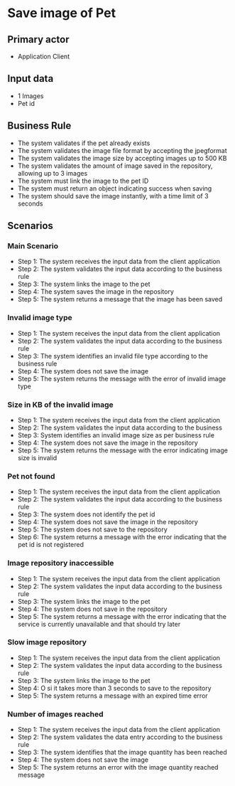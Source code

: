 # Save image of Pet

## Primary actor
- Application Client

## Input data
- 1 Images
- Pet id

## Business Rule
- The system validates if the pet already exists
- The system validates the image file format by accepting the jpegformat
- The system validates the image size by accepting images up to 500 KB
- The system validates the amount of image saved in the repository, allowing up to 3 images
- The system must link the image to the pet ID
- The system must return an object indicating success when saving
- The system should save the image instantly, with a time limit of 3 seconds


## Scenarios

### Main Scenario
- Step 1: The system receives the input data from the client application
- Step 2: The system validates the input data according to the business rule
- Step 3: The system links the image to the pet
- Step 4: The system saves the image in the repository
- Step 5: The system returns a message that the image has been saved

### Invalid image type
- Step 1: The system receives the input data from the client application
- Step 2: The system validates the input data according to the business rule
- Step 3: The system identifies an invalid file type according to the business rule
- Step 4: The system does not save the image
- Step 5: The system returns the message with the error of invalid image type

### Size in KB of the invalid image
- Step 1: The system receives the input data from the client application
- Step 2: The system validates the input data according to the business
- Step 3: System identifies an invalid image size as per business rule
- Step 4: The system does not save the image in the repository
- Step 5: The system returns the message with the error indicating image size is invalid

### Pet not found
- Step 1: The system receives the input data from the client application
- Step 2: The system validates the input data according to the business rule
- Step 3: The system does not identify the pet id
- Step 4: The system does not save the image in the repository
- Step 5: The system does not save to the repository
- Step 6: The system returns a message with the error indicating that the pet id is not registered

### Image repository inaccessible
- Step 1: The system receives the input data from the client application
- Step 2: The system validates the input data according to the business rule
- Step 3: The system links the image to the pet
- Step 4: The system does not save in the repository
- Step 5: The system returns a message with the error indicating that the service is currently unavailable and that should try later

### Slow image repository
- Step 1: The system receives the input data from the client application
- Step 2: The system validates the input data according to the business rule
- Step 3: The system links the image to the pet
- Step 4: O si it takes more than 3 seconds to save to the repository
- Step 5: The system returns a message with an expired time error

### Number of images reached
- Step 1: The system receives the input data from the client application
- Step 2: The system validates the data entry according to the business rule
- Step 3: The system identifies that the image quantity has been reached
- Step 4: The system does not save the image
- Step 5: The system returns an error with the image quantity reached message
